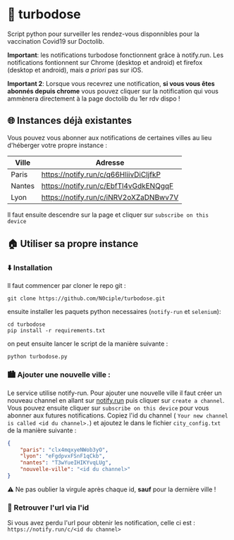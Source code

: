 # 💉 turbodose

Script python pour surveiller les rendez-vous disponnibles pour la vaccination Covid19 sur Doctolib.

**Important**: les notifications turbodose fonctionnent grâce à notify.run. Les notifications fontionnent sur Chrome (desktop et android) et firefox (desktop et android), mais _a priori_ pas sur iOS.

**Important 2**: Lorsque vous recevrez une notification, **si vous vous êtes abonnés depuis chrome** vous pouvez cliquer sur la notification qui vous ammènera directement à la page doctolib du 1er rdv dispo !

## 🌐 Instances déjà existantes 

Vous pouvez vous abonner aux notifications de certaines villes au lieu d'héberger votre propre instance :

| Ville  | Adresse                               |
|--------|---------------------------------------|
| Paris  | https://notify.run/c/q66HliivDiCIjfkP |
| Nantes | https://notify.run/c/EbfTl4vGdkENQgqF |
| Lyon   | https://notify.run/c/iNRV2oXZaDNBwv7V |

Il faut ensuite descendre sur la page et cliquer sur `subscribe on this device`

## 🏠 Utiliser sa propre instance

### ⬇️ Installation

Il faut commencer par cloner le repo git :
```
git clone https://github.com/N0ciple/turbodose.git
```

ensuite installer les paquets python necessaires (`notify-run` et `selenium`):
```
cd turbodose
pip install -r requirements.txt
```
on peut ensuite lancer le script de la manière suivante :
```
python turbodose.py
```

### 🏙️ Ajouter une nouvelle ville :
Le service utilise notify-run. Pour ajouter une nouvelle ville il faut créer un nouveau channel en allant sur [notify.run](https://notify.run) puis cliquer sur `create a channel`.  Vous pouvez ensuite cliquer sur `subscribe on this device` pour vous abonner aux futures notifications. Copiez l'id du channel ( `Your new channel is called <id du channel>.`) et ajoutez le dans le fichier `city_config.txt` de la manière suivante :
```json
{  
    "paris": "clx4mqxyeNWob3yO",
    "lyon": "eFgdpvxFSnF1qCkb",
    "nantes": "T3wYueIHIKYvqLUg",
    "nouvelle-ville": "<id du channel>"
}
```

⚠️ Ne pas oublier la virgule après chaque id, **sauf** pour la dernière ville !

### 🔎 Retrouver l'url via l'id

Si vous avez perdu l'url pour obtenir les notification, celle ci est : `https://notify.run/c/<id du channel>`
